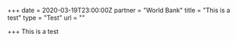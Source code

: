 +++
date = 2020-03-19T23:00:00Z
partner = "World Bank"
title = "This is a test"
type = "Test"
url = ""

+++
This is a test